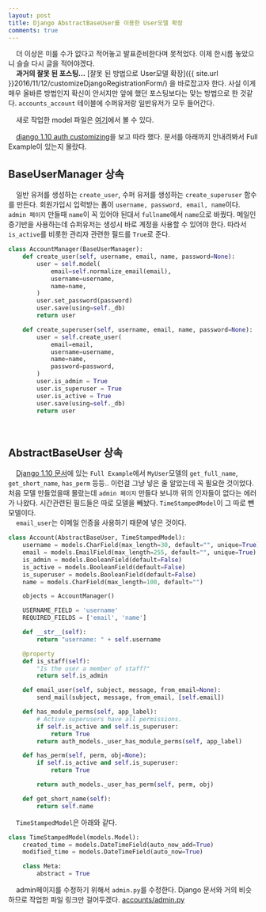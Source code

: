```yaml
---
layout: post
title: Django AbstractBaseUser를 이용한 User모델 확장
comments: true
---
```

&nbsp;&nbsp;&nbsp; 더 이상은 미룰 수가 없다고 적어놓고 발표준비한다며 못적었다. 이제 한시름 놓았으니 슬슬 다시 글을 적어야겠다.    
&nbsp;&nbsp;&nbsp; **과거의 잘못 된 포스팅...** [잘못 된 방법으로 User모델 확장]({{ site.url }}2016/11/12/customizeDjangoRegistrationForm/)
을 바로잡고자 한다. 사실 이게 매우 올바른 방법인지 확신이 안서지만 앞에 했던 포스팅보다는 맞는 방법으로 한 것같다. `accounts_account` 테이블에 수퍼유저랑 일반유저가 모두 들어간다.     

&nbsp;&nbsp;&nbsp; 새로 작업한 model 파일은 [여기](https://github.com/kboard/kboard/blob/master/kboard/accounts/models.py)에서 볼 수 있다.

&nbsp;&nbsp;&nbsp; [django 1.10 auth customizing](https://docs.djangoproject.com/en/1.10/topics/auth/customizing/#a-full-example)을 보고 따라 했다. 문서를 아래까지 안내려봐서 Full Example이 있는지 몰랐다.

## **BaseUserManager 상속**

&nbsp;&nbsp;&nbsp; 일반 유저를 생성하는 `create_user`, 수퍼 유저를 생성하는 `create_superuser` 함수를 만든다. 회원가입시 입력받는 폼이 `username, password, email, name`이다. `admin 페이지` 만들때 `name`이 꼭 있어야 된대서 `fullname`에서 `name`으로 바꿨다. 메일인증기반을 사용하는데 슈퍼유저는 생성시 바로 계정을 사용할 수 있어야 한다. 따라서 `is_active`를 비롯한 관리자 관련한 필드를 `True`로 준다.

``` python
class AccountManager(BaseUserManager):
    def create_user(self, username, email, name, password=None):
        user = self.model(
            email=self.normalize_email(email),
            username=username,
            name=name,
        )
        user.set_password(password)
        user.save(using=self._db)
        return user

    def create_superuser(self, username, email, name, password=None):
        user = self.create_user(
            email=email,
            username=username,
            name=name,
            password=password,
        )
        user.is_admin = True
        user.is_superuser = True
        user.is_active = True
        user.save(using=self._db)
        return user
```

<br/>

## **AbstractBaseUser 상속**

&nbsp;&nbsp;&nbsp; [Django 1.10 문서]((https://docs.djangoproject.com/en/1.10/topics/auth/customizing/#a-full-example))에 있는 `Full Example`에서 `MyUser`모델의 `get_full_name`, `get_short_name`, `has_perm` 등등.. 이런걸 그냥 넣은 줄 알았는데 꼭 필요한 것이었다. 처음 모델 만들었을때 몰랐는데 `admin 페이지` 만들다 보니까 위의 인자들이 없다는 에러가 나왔다. 시간관련된 필드들은 따로 모델을 빼놨다. `TimeStampedModel`이 그 따로 뺀 모델이다.      
&nbsp;&nbsp;&nbsp; `email_user`는 이메일 인증을 사용하기 때문에 넣은 것이다.


``` python
class Account(AbstractBaseUser, TimeStampedModel):
    username = models.CharField(max_length=30, default="", unique=True)
    email = models.EmailField(max_length=255, default="", unique=True)
    is_admin = models.BooleanField(default=False)
    is_active = models.BooleanField(default=False)
    is_superuser = models.BooleanField(default=False)
    name = models.CharField(max_length=100, default="")

    objects = AccountManager()

    USERNAME_FIELD = 'username'
    REQUIRED_FIELDS = ['email', 'name']

    def __str__(self):
        return "username: " + self.username

    @property
    def is_staff(self):
        "Is the user a member of staff?"
        return self.is_admin

    def email_user(self, subject, message, from_email=None):
        send_mail(subject, message, from_email, [self.email])

    def has_module_perms(self, app_label):
        # Active superusers have all permissions.
        if self.is_active and self.is_superuser:
            return True
        return auth_models._user_has_module_perms(self, app_label)

    def has_perm(self, perm, obj=None):
        if self.is_active and self.is_superuser:
            return True

        return auth_models._user_has_perm(self, perm, obj)

    def get_short_name(self):
        return self.name
```

&nbsp;&nbsp;&nbsp; `TimeStampedModel`은 아래와 같다.

``` python
class TimeStampedModel(models.Model):
    created_time = models.DateTimeField(auto_now_add=True)
    modified_time = models.DateTimeField(auto_now=True)

    class Meta:
        abstract = True
```

&nbsp;&nbsp;&nbsp; admin페이지를 수정하기 위해서 `admin.py`를 수정한다. Django 문서와 거의 비슷하므로 작업한 파일 링크만 걸어두겠다. [accounts/admin.py](https://github.com/kboard/kboard/blob/master/kboard/accounts/admin.py)

